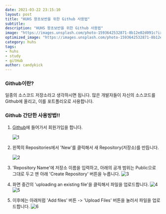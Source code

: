 ```yaml
---
date: 2021-03-22 23:15:10
layout: post
title: "HUHS 왕초보반을 위한 Github 사용법"
subtitle:
description: "HUHS 왕초보반을 위한 Github 사용법"
image: "https://images.unsplash.com/photo-1593642532871-8b12e02d091c?ixid=MXwxMjA3fDF8MHxwaG90by1wYWdlfHx8fGVufDB8fHw%3D&ixlib=rb-1.2.1&auto=format&fit=crop&w=1900&q=80"
optimized_image: "https://images.unsplash.com/photo-1593642532871-8b12e02d091c?ixid=MXwxMjA3fDF8MHxwaG90by1wYWdlfHx8fGVufDB8fHw%3D&ixlib=rb-1.2.1&auto=format&fit=crop&w=1900&q=80"
category: huhs
tags:
- huhs
- study
- gitHub
author: candykick
---
```


### Github이란?

일종의 소스코드 저장소라고 생각하시면 됩니다. 많은 개발자들이 자신의 소스코드를 Github에 올리고, 이를 포트폴리오로 사용합니다.



### Github 간단한 사용방법!!

1. [Github](https://github.com)에 들어가서 회원가입을 합니다.

   ![1](http://drive.google.com/uc?export=view&id=1G0k_bNs68iY4_I6kWhkY_A_ku6xBxmxV)

2. 왼쪽의 Repositories에서 'New'를 클릭해서 새 Repository(저장소)를 만듭니다.

   ![2](http://drive.google.com/uc?export=view&id=1aH2_Zm0B--0QtP5XOI6kuVXzfqGy5Krc)

3. 'Repository Name'에 저장소 이름을 입력하고, 아래의 공개 범위는 Public으로 그대로 두고 맨 아래 'Create Repository' 버튼을 누릅니다.
   ![3](http://drive.google.com/uc?export=view&id=1fxBFgOCNAaGs9b81Mtp77_vMU2-TQkpH)

4. 화면 중간의 'uploading an existing file'을 클릭해서 파일을 업로드합니다.
   ![4](http://drive.google.com/uc?export=view&id=1hcdh774gTPh-mL4tSYQJMCd0OJDI7AUs)
   ![5](http://drive.google.com/uc?export=view&id=1sYGkziTanaGn-va_M6WsJb91aWI28ict)

5. 이후에는 아래처럼 'Add files' 버튼 -> 'Upload Files' 버튼을 눌러서 파일을 업로드합니다.
   ![6](http://drive.google.com/uc?export=view&id=1NwzMevIzpRRgWOmELhYrsXLGdoIA5CZT)